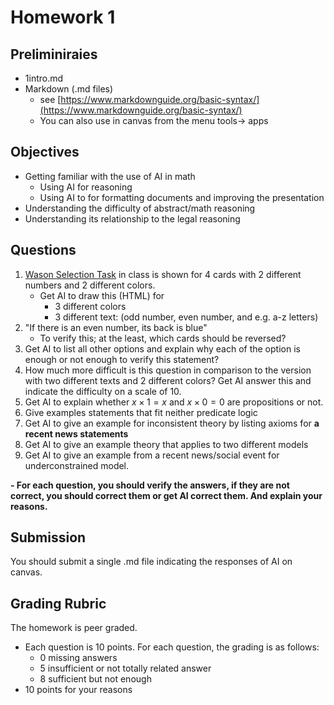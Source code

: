 # Homework 1
## Preliminiraies
- 1intro.md
- Markdown (.md files)  
  - see [https://www.markdownguide.org/basic-syntax/](https://www.markdownguide.org/basic-syntax/)
  - You can also use in canvas from the menu tools-> apps

## Objectives
- Getting familiar with the use of  AI in math
  - Using AI for reasoning
  - Using AI to for formatting documents and improving the presentation
- Understanding the difficulty of abstract/math reasoning
- Understanding its relationship to the legal reasoning

## Questions
1. [ Wason Selection Task](https://en.wikipedia.org/wiki/Wason_selection_task) in class is shown for 4 cards with 2 different numbers and 2 different colors.
   - Get AI to draw this (HTML) for 
     - 3 different colors
     - 3 different text: (odd number, even number, and e.g. a-z letters)
2. "If there is an even number, its back is blue"
   - To verify this; at the least, which cards should be reversed?
3. Get AI to list all other options and explain why each of the option is enough or not enough to verify this statement?
4. How much more difficult is this question in comparison to the version with two different texts and 2 different colors? Get AI answer this and indicate the difficulty on a scale of 10.
5. Get AI to explain whether $x\times 1 = x$ and $x\times 0 = 0$ are propositions or not.
6. Give examples statements that fit neither predicate logic
7. Get AI to give an example for inconsistent theory by listing axioms for **a  recent news statements**  
8. Get AI to give an example theory that applies to two different models
9. Get AI to give an example from a recent news/social event for underconstrained model. 

**- For each question, you should verify the answers, if they are not correct, you should correct them or get AI correct them. And explain your reasons.**

## Submission
You should submit a single .md file indicating the responses of AI on canvas.

## Grading Rubric
The homework is peer graded.

- Each question is 10 points. For each question, the grading is as follows:
  - 0 missing answers
  - 5 insufficient or not totally related answer
  - 8 sufficient but not enough
- 10 points for your reasons
 





